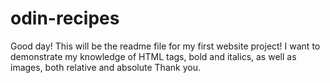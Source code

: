 # odin-recipes
Good day! This will be the readme file for my first website project! I want to demonstrate my knowledge of HTML tags, bold and italics, as well as images, both relative and absolute Thank you. 
